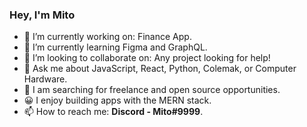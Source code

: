 ### Hey, I'm Mito

- 🔭 I’m currently working on: Finance App.
- 🌱 I’m currently learning Figma and GraphQL.
- 👯 I’m looking to collaborate on: Any project looking for help!
- 💬 Ask me about JavaScript, React, Python, Colemak, or Computer Hardware.
- 🔎 I am searching for freelance and open source opportunities.
- 😀 I enjoy building apps with the MERN stack.
- 📫 How to reach me: **Discord - Mito#9999**.
